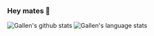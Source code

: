 ### Hey mates 👋

![Gallen's github stats](https://github-readme-stats.vercel.app/api?username=gallencalade&show_icons=true&line_height=24&count_private=true&theme=cobalt)
![Gallen's language stats](https://github-readme-stats.vercel.app/api/top-langs/?username=gallencalade&layout=compact&langs_count=8&hide=vim&theme=cobalt)

<!--
[![Readme Card](https://github-readme-stats.vercel.app/api/pin/?username=gallencalade&repo=github-readme-stats)](https://github.com/gallencalade/github-readme-stats)


**gallencalade/gallencalade** is a ✨ _special_ ✨ repository because its `README.md` (this file) appears on your GitHub profile.

Here are some ideas to get you started:

- 🔭 I’m currently working on ...
- 🌱 I’m currently learning ...
- 👯 I’m looking to collaborate on ...
- 🤔 I’m looking for help with ...
- 💬 Ask me about ...
- 📫 How to reach me: ...
- 😄 Pronouns: ...
- ⚡ Fun fact: ...
-->
